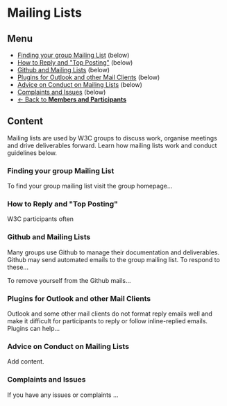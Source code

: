 # Mailing Lists
## Menu
* [Finding your group Mailing List](#) (below)
* [How to Reply and "Top Posting"](#) (below)
* [Github and Mailing Lists](#) (below)
* [Plugins for Outlook and other Mail Clients](#) (below)
* [Advice on Conduct on Mailing Lists](#) (below)
* [Complaints and Issues](#) (below)
* [<- Back to **Members and Participants**](index.md)

## Content
Mailing lists are used by W3C groups to discuss work, organise meetings and drive deliverables forward. Learn how mailing lists work and conduct guidelines below.

### Finding your group Mailing List
To find your group mailing list visit the group homepage...

### How to Reply and "Top Posting"
W3C participants often

### Github and Mailing Lists
Many groups use Github to manage their documentation and deliverables. Github may send automated emails to the group mailing list. To respond to these...

To remove yourself from the Github mails...

### Plugins for Outlook and other Mail Clients
Outlook and some other mail clients do not format reply emails well and make it difficult for participants to reply or follow inline-replied emails. Plugins can help...

### Advice on Conduct on Mailing Lists
Add content.

### Complaints and Issues
If you have any issues or complaints ...
